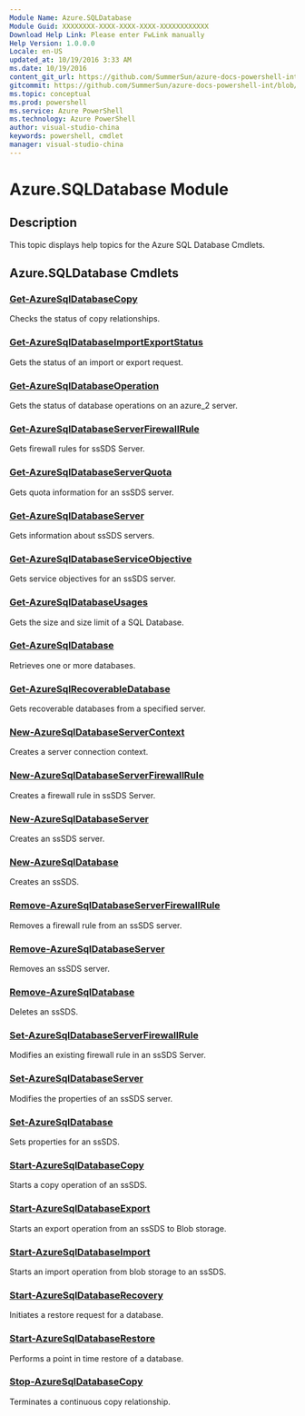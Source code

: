 ```yaml
---
Module Name: Azure.SQLDatabase
Module Guid: XXXXXXXX-XXXX-XXXX-XXXX-XXXXXXXXXXXX
Download Help Link: Please enter FwLink manually
Help Version: 1.0.0.0
Locale: en-US
updated_at: 10/19/2016 3:33 AM
ms.date: 10/19/2016
content_git_url: https://github.com/SummerSun/azure-docs-powershell-int/blob/master/azureps-cmdlets-docs/ServiceManagement/Azure.SQLDatabase/v1.6.1/Azure.SQLDatabase.md
gitcommit: https://github.com/SummerSun/azure-docs-powershell-int/blob/c0d1e448da01261236e9ece01ca5c2a98effbf31/azureps-cmdlets-docs/ServiceManagement/Azure.SQLDatabase/v1.6.1/Azure.SQLDatabase.md
ms.topic: conceptual
ms.prod: powershell
ms.service: Azure PowerShell
ms.technology: Azure PowerShell
author: visual-studio-china
keywords: powershell, cmdlet
manager: visual-studio-china
---
```


# Azure.SQLDatabase Module
## Description
This topic displays help topics for the Azure SQL Database Cmdlets. 

## Azure.SQLDatabase Cmdlets
### [Get-AzureSqlDatabaseCopy](.\Get-AzureSqlDatabaseCopy.md)
Checks the status of copy relationships.


### [Get-AzureSqlDatabaseImportExportStatus](.\Get-AzureSqlDatabaseImportExportStatus.md)
Gets the status of an import or export request.


### [Get-AzureSqlDatabaseOperation](.\Get-AzureSqlDatabaseOperation.md)
Gets the status of database operations on an azure_2 server.


### [Get-AzureSqlDatabaseServerFirewallRule](.\Get-AzureSqlDatabaseServerFirewallRule.md)
Gets firewall rules for ssSDS Server.


### [Get-AzureSqlDatabaseServerQuota](.\Get-AzureSqlDatabaseServerQuota.md)
Gets quota information for an ssSDS server.


### [Get-AzureSqlDatabaseServer](.\Get-AzureSqlDatabaseServer.md)
Gets information about ssSDS servers.


### [Get-AzureSqlDatabaseServiceObjective](.\Get-AzureSqlDatabaseServiceObjective.md)
Gets service objectives for an ssSDS server.


### [Get-AzureSqlDatabaseUsages](.\Get-AzureSqlDatabaseUsages.md)
Gets the size and size limit of a SQL Database.


### [Get-AzureSqlDatabase](.\Get-AzureSqlDatabase.md)
Retrieves one or more databases.


### [Get-AzureSqlRecoverableDatabase](.\Get-AzureSqlRecoverableDatabase.md)
Gets recoverable databases from a specified server.


### [New-AzureSqlDatabaseServerContext](.\New-AzureSqlDatabaseServerContext.md)
Creates a server connection context.


### [New-AzureSqlDatabaseServerFirewallRule](.\New-AzureSqlDatabaseServerFirewallRule.md)
Creates a firewall rule in ssSDS Server.


### [New-AzureSqlDatabaseServer](.\New-AzureSqlDatabaseServer.md)
Creates an ssSDS server.


### [New-AzureSqlDatabase](.\New-AzureSqlDatabase.md)
Creates an ssSDS.


### [Remove-AzureSqlDatabaseServerFirewallRule](.\Remove-AzureSqlDatabaseServerFirewallRule.md)
Removes a firewall rule from an ssSDS server.


### [Remove-AzureSqlDatabaseServer](.\Remove-AzureSqlDatabaseServer.md)
Removes an ssSDS server.


### [Remove-AzureSqlDatabase](.\Remove-AzureSqlDatabase.md)
Deletes an ssSDS.


### [Set-AzureSqlDatabaseServerFirewallRule](.\Set-AzureSqlDatabaseServerFirewallRule.md)
Modifies an existing firewall rule in an ssSDS Server.


### [Set-AzureSqlDatabaseServer](.\Set-AzureSqlDatabaseServer.md)
Modifies the properties of an ssSDS server.


### [Set-AzureSqlDatabase](.\Set-AzureSqlDatabase.md)
Sets properties for an ssSDS.


### [Start-AzureSqlDatabaseCopy](.\Start-AzureSqlDatabaseCopy.md)
Starts a copy operation of an ssSDS.


### [Start-AzureSqlDatabaseExport](.\Start-AzureSqlDatabaseExport.md)
Starts an export operation from an ssSDS to Blob storage.


### [Start-AzureSqlDatabaseImport](.\Start-AzureSqlDatabaseImport.md)
Starts an import operation from blob storage to an ssSDS.


### [Start-AzureSqlDatabaseRecovery](.\Start-AzureSqlDatabaseRecovery.md)
Initiates a restore request for a database.


### [Start-AzureSqlDatabaseRestore](.\Start-AzureSqlDatabaseRestore.md)
Performs a point in time restore of a database.


### [Stop-AzureSqlDatabaseCopy](.\Stop-AzureSqlDatabaseCopy.md)
Terminates a continuous copy relationship.




